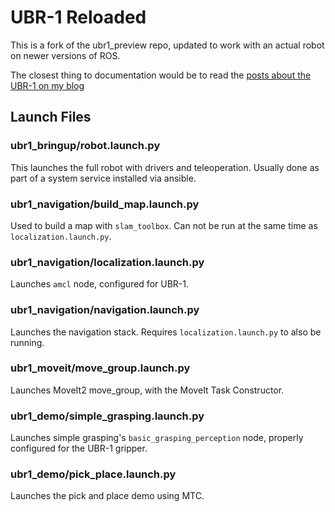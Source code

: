 UBR-1 Reloaded
==============
This is a fork of the ubr1_preview repo, updated to work with an actual robot
on newer versions of ROS.

The closest thing to documentation would be to read the
[posts about the UBR-1 on my blog](https://www.robotandchisel.com/tag/ubr1/)

## Launch Files

### ubr1_bringup/robot.launch.py
This launches the full robot with drivers and teleoperation.
Usually done as part of a system service installed via ansible.

### ubr1_navigation/build_map.launch.py
Used to build a map with ``slam_toolbox``.
Can not be run at the same time as ``localization.launch.py``.

### ubr1_navigation/localization.launch.py
Launches ``amcl`` node, configured for UBR-1.

### ubr1_navigation/navigation.launch.py
Launches the navigation stack.
Requires ``localization.launch.py`` to also be running.

### ubr1_moveit/move_group.launch.py
Launches MoveIt2 move_group, with the MoveIt Task Constructor.

### ubr1_demo/simple_grasping.launch.py
Launches simple grasping's ``basic_grasping_perception`` node,
properly configured for the UBR-1 gripper.

### ubr1_demo/pick_place.launch.py
Launches the pick and place demo using MTC.
